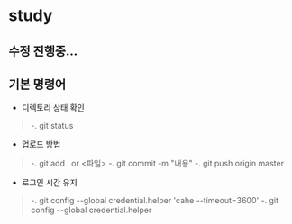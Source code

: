# study

## 수정 진행중...

## 기본 명령어
- 디렉토리 상태 확인
 >-. git status

- 업로드 방법
 >-. git add . or <파일>
 >-. git commit -m "내용"
 >-. git push origin master

- 로그인 시간 유지
 >-. git config --global credential.helper 'cahe --timeout=3600'
 >-. git config --global credential.helper


